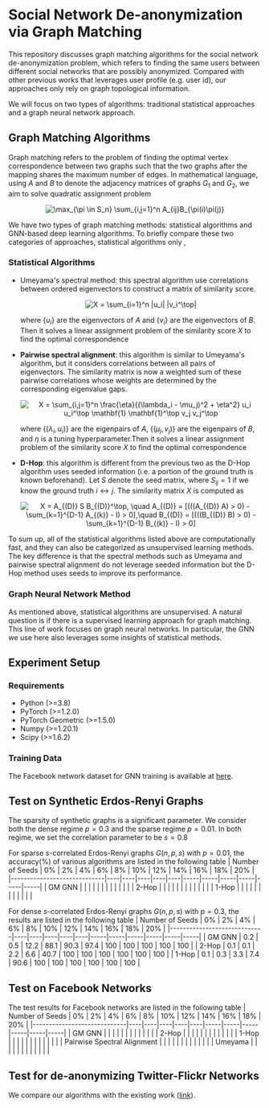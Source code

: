 # Social Network De-anonymization via Graph Matching
This repository discusses graph matching algorithms for the social network de-anonymization problem, which refers to finding the same users between different social networks that are possibly anonymized. Compared with other previous works that leverages user profile (e.g. user id), our approaches only rely on graph topological information. 

We will focus on two types of algorithms: traditional statistical approaches and a graph neural network approach.

## Graph Matching Algorithms
Graph matching refers to the problem of finding the optimal vertex correspondence between two graphs such that the two graphs after the mapping shares the maximum number of edges. In mathematical language, using $A$ and $B$ to denote the adjacency matrices of graphs $G_1$ and $G_2$, we aim to solve quadratic assignment problem

<p align="center">
  <img src="https://latex.codecogs.com/png.latex?\max_{\pi%20\in%20S_n}%20\sum_{i,j=1}^n%20A_{ij}B_{\pi(i)\pi(j)}" alt="\max_{\pi \in S_n} \sum_{i,j=1}^n A_{ij}B_{\pi(i)\pi(j)}">
</p>

We have two types of graph matching methods: statistical algorithms and GNN-based deep learning algorithms. To briefly compare these two categories of approaches, statistical algorithms only ,

### Statistical Algorithms
* Umeyama's spectral method: this spectral algorithm use correlations between ordered eigenvectors to construct a matrix of similarity score.
  
  <p align="center">
  <img src="https://latex.codecogs.com/png.latex?X%20=%20%5Csum_%7Bi%3D1%7D%5En%20%7Cu_i%7C%20%7Cv_i%5E%5Ctop%7C" alt="X = \sum_{i=1}^n |u_i| |v_i^\top|">
  </p>
  
  where $\{u_i\}$ are the eigenvectors of $A$ and $\{v_i\}$ are the eigenvectors of $B$. Then it solves a linear assignment problem of the similarity score $X$ to find the optimal correspondence
  
* **Pairwise spectral alignment**: this algorithm is similar to Umeyama's algorithm, but it considers correlations between all pairs of eigenvectors. The similarity matrix is now a weighted sum of these pairwise correlations whose weights are determined by the corresponding eigenvalue gaps.

  <p align="center">
  <img src="https://latex.codecogs.com/png.latex?X%20%3D%20%5Csum_%7Bi%2Cj%3D1%7D%5En%20%5Cfrac%7B%5Ceta%7D%7B(%5Clambda_i%20-%20%5Cmu_j)%5E2%20%2B%20%5Ceta%5E2%7D%20u_i%20u_i%5E%5Ctop%20%5Cmathbf%7B1%7D%20%5Cmathbf%7B1%7D%5E%5Ctop%20v_j%20v_j%5E%5Ctop" alt="X = \sum_{i,j=1}^n \frac{\eta}{(\lambda_i - \mu_j)^2 + \eta^2} u_i u_i^\top \mathbf{1} \mathbf{1}^\top v_j v_j^\top">
  </p>
  
  where $\{(\lambda_i, u_i)\}$ are the eigenpairs of $A$, $\{(\mu_j, v_j)\}$ are the eigenpairs of $B$, and $\eta$ is a tuning hyperparameter.Then it solves a linear assignment problem of the similarity score $X$ to find the optimal correspondence
  
* **D-Hop**: this algorithm is different from the previous two as the D-Hop algorithm uses seeded information (i.e. a portion of the ground truth is known beforehand). Let $S$ denote the seed matrix, where $S_{ij}=1$ if we know the ground truth $i \leftrightarrow j$. The similarity matrix $X$ is computed as

  <p align="center">
  <img src="https://latex.codecogs.com/png.latex?X%20%3D%20A_%7B(D)%7D%20S%20B_%7B(D)%7D%5E%5Ctop%2C%20%5Cquad%20A_%7B(D)%7D%20%3D%20%5B(((A_%7B(D)%7D%20A)%20%3E%200)%20-%20%5Csum_%7Bk%3D1%7D%5E%7BD-1%7D%20A_%7B(k)%7D%20-%20I)%20%3E%200%5D%2C%5Cquad%20B_%7B(D)%7D%20%3D%20%5B(((B_%7B(D)%7D%20B)%20%3E%200)%20-%20%5Csum_%7Bk%3D1%7D%5E%7BD-1%7D%20B_%7B(k)%7D%20-%20I)%20%3E%200%5D" alt="X = A_{(D)} S B_{(D)}^\top, \quad A_{(D)} = [(((A_{(D)} A) > 0) - \sum_{k=1}^{D-1} A_{(k)} - I) > 0],\quad B_{(D)} = [(((B_{(D)} B) > 0) - \sum_{k=1}^{D-1} B_{(k)} - I) > 0]">
  </p>
  
To sum up, all of the statistical algorithms listed above are computationally fast, and they can also be categorized as unsupervised learning methods. The key difference is that the spectral methods such as Umeyama and pairwise spectral alignment do not leverage seeded information but the D-Hop method uses seeds to improve its performance.

### Graph Neural Network Method
As mentioned above, statistical algorithms are unsupervised. A natural question is if there is a supervised learning approach for graph matching. This line of work focuses on graph neural networks. In particular, the GNN we use here also leverages some insights of statistical methods.

## Experiment Setup
### Requirements
* Python (>=3.8)
* PyTorch (>=1.2.0)
* PyTorch Geometric (>=1.5.0)
* Numpy (>=1.20.1)
* Scipy (>=1.6.2)

### Training Data
The Facebook network dataset for GNN training is available at [here](https://archive.org/download/oxford-2005-facebook-matrix/facebook100.zip).

## Test on Synthetic Erdos-Renyi Graphs
The sparsity of synthetic graphs is a significant parameter. We consider both the dense regime $p=0.3$ and the sparse regime $p=0.01$. In both regime, we set the correlation parameter to be $s=0.8$

For sparse $s$-correlated Erdos-Renyi graphs $G(n,p,s)$ with $p=0.01$, the accuracy(%) of various algorithms are listed in the following table
| Number of Seeds             | 0% | 2% | 4% | 6% | 8% | 10% | 12% | 14% | 16% | 18% | 20% |
|-----------------------------|----|----|----|----|----|-----|-----|-----|-----|-----|-----|
| GM GNN                      |    |    |    |    |    |     |     |     |     |     |     |
| 2-Hop                       |    |    |    |    |    |     |     |     |     |     |     |
| 1-Hop                       |    |    |    |    |    |     |     |     |     |     |     |


For dense $s$-correlated Erdos-Renyi graphs $G(n,p,s)$ with $p=0.3$, the results are listed in the following table
| Number of Seeds             | 0% | 2% | 4% | 6% | 8% | 10% | 12% | 14% | 16% | 18% | 20% |
|-----------------------------|----|----|----|----|----|-----|-----|-----|-----|-----|-----|
| GM GNN                      |  0.2  |  0.5  |  12.2  |  88.1  |  90.3  |  97.4   |  100   |  100   |  100   |   100  |  100   |
| 2-Hop                       |  0.1  |  0.1  |  2.2   |  6.6   |  40.7  |  100    |  100   |  100   |  100   |  100   |   100  |
| 1-Hop                       |  0.1  |  0.3  |  3.3   |  7.4   |  90.6  |  100    |  100   |  100   |  100   |   100  |  100   |


## Test on Facebook Networks
The test results for Facebook networks are listed in the following table
| Number of Seeds             | 0% | 2% | 4% | 6% | 8% | 10% | 12% | 14% | 16% | 18% | 20% |
|-----------------------------|----|----|----|----|----|-----|-----|-----|-----|-----|-----|
| GM GNN                      |    |    |    |    |    |     |     |     |     |     |     |
| 2-Hop                       |    |    |    |    |    |     |     |     |     |     |     |
| 1-Hop                       |    |    |    |    |    |     |     |     |     |     |     |
| Pairwise Spectral Alignment |    |    |    |    |    |     |     |     |     |     |     |
| Umeyama                     |    |    |    |    |    |     |     |     |     |     |     |


## Test for de-anonymizing Twitter-Flickr Networks
We compare our algorithms with the existing work ([link](https://snap.stanford.edu/class/cs224w-2012/projects/cs224w-053-final.pdf)).
